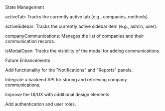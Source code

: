 State Management

activeTab: Tracks the currently active tab (e.g., companies, methods).

activeSidebar: Tracks the currently active sidebar item (e.g., admin, user).

companyCommunications: Manages the list of companies and their communication records.

isModalOpen: Tracks the visibility of the modal for adding communications.

Future Enhancements

Add functionality for the "Notifications" and "Reports" panels.

Integrate a backend API for storing and retrieving company communications.

Improve the UI/UX with additional design elements.

Add authentication and user roles.
